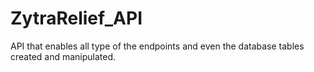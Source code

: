 # ZytraRelief_API
API that enables all type of the endpoints and even the database tables created and manipulated.

